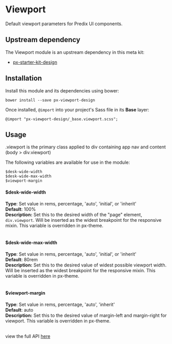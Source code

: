 # Viewport

Default viewport parameters for Predix UI components.

## Upstream dependency

The Viewport module is an upstream dependency in this meta kit:

* [px-starter-kit-design](https://github.com/PredixDev/px-starter-kit-design)

## Installation

Install this module and its dependencies using bower:

    bower install --save px-viewport-design

Once installed, `@import` into your project's Sass file in its **Base** layer:

    @import "px-viewport-design/_base.viewport.scss";

## Usage

.viewport is the primary class applied to div containing app nav and content (body > div.viewport)

The following variables are available for use in the module:

    $desk-wide-width
    $desk-wide-max-width
    $viewport-margin


#### $desk-wide-width

**Type**: Set value in rems, percentage, 'auto', 'initial', or 'inherit'
<br/>
**Default**: 100%
<br/>
**Description:** Set this to the desired width of the "page" element, `div.viewport`.
Will be inserted as the widest breakpoint for the responsive mixin.
This variable is overridden in px-theme.
<br/><br/>


#### $desk-wide-max-width

**Type**: Set value in rems, percentage, 'auto', 'initial', or 'inherit'
<br/>
**Default**: 80rem
<br/>
**Description:** Set this to the desired value of widest possible viewport width.
Will be inserted as the widest breakpoint for the responsive mixin.
This variable is overridden in px-theme.
<br/><br/>


#### $viewport-margin

**Type**: Set value in rems, percentage, 'auto', 'inherit'
<br/>
**Default**: auto
<br/>
**Description:** Set this to the desired value of margin-left and margin-right for viewport.
This variable is overridden in px-theme.
<br/><br/>

view the full API [here](http://predixdev.github.io/px-viewport-design/sassdoc/)
